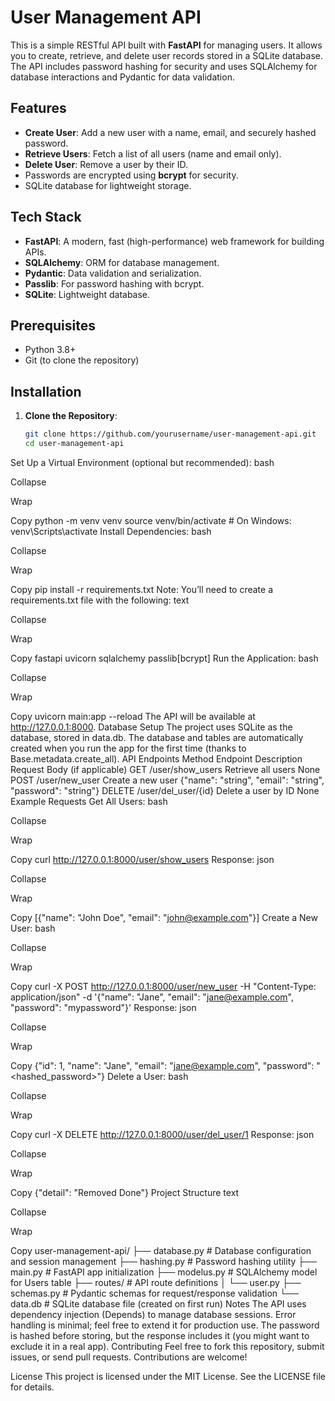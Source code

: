 # User Management API

This is a simple RESTful API built with **FastAPI** for managing users. It allows you to create, retrieve, and delete user records stored in a SQLite database. The API includes password hashing for security and uses SQLAlchemy for database interactions and Pydantic for data validation.

## Features
- **Create User**: Add a new user with a name, email, and securely hashed password.
- **Retrieve Users**: Fetch a list of all users (name and email only).
- **Delete User**: Remove a user by their ID.
- Passwords are encrypted using **bcrypt** for security.
- SQLite database for lightweight storage.

## Tech Stack
- **FastAPI**: A modern, fast (high-performance) web framework for building APIs.
- **SQLAlchemy**: ORM for database management.
- **Pydantic**: Data validation and serialization.
- **Passlib**: For password hashing with bcrypt.
- **SQLite**: Lightweight database.

## Prerequisites
- Python 3.8+
- Git (to clone the repository)

## Installation

1. **Clone the Repository**:
   ```bash
   git clone https://github.com/yourusername/user-management-api.git
   cd user-management-api
Set Up a Virtual Environment (optional but recommended):
bash

Collapse

Wrap

Copy
python -m venv venv
source venv/bin/activate  # On Windows: venv\Scripts\activate
Install Dependencies:
bash

Collapse

Wrap

Copy
pip install -r requirements.txt
Note: You’ll need to create a requirements.txt file with the following:
text

Collapse

Wrap

Copy
fastapi
uvicorn
sqlalchemy
passlib[bcrypt]
Run the Application:
bash

Collapse

Wrap

Copy
uvicorn main:app --reload
The API will be available at http://127.0.0.1:8000.
Database Setup
The project uses SQLite as the database, stored in data.db.
The database and tables are automatically created when you run the app for the first time (thanks to Base.metadata.create_all).
API Endpoints
Method	Endpoint	Description	Request Body (if applicable)
GET	/user/show_users	Retrieve all users	None
POST	/user/new_user	Create a new user	{"name": "string", "email": "string", "password": "string"}
DELETE	/user/del_user/{id}	Delete a user by ID	None
Example Requests
Get All Users:
bash

Collapse

Wrap

Copy
curl http://127.0.0.1:8000/user/show_users
Response:
json

Collapse

Wrap

Copy
[{"name": "John Doe", "email": "john@example.com"}]
Create a New User:
bash

Collapse

Wrap

Copy
curl -X POST http://127.0.0.1:8000/user/new_user -H "Content-Type: application/json" -d '{"name": "Jane", "email": "jane@example.com", "password": "mypassword"}'
Response:
json

Collapse

Wrap

Copy
{"id": 1, "name": "Jane", "email": "jane@example.com", "password": "<hashed_password>"}
Delete a User:
bash

Collapse

Wrap

Copy
curl -X DELETE http://127.0.0.1:8000/user/del_user/1
Response:
json

Collapse

Wrap

Copy
{"detail": "Removed Done"}
Project Structure
text

Collapse

Wrap

Copy
user-management-api/
├── database.py      # Database configuration and session management
├── hashing.py       # Password hashing utility
├── main.py          # FastAPI app initialization
├── modelus.py       # SQLAlchemy model for Users table
├── routes/          # API route definitions
│   └── user.py
├── schemas.py       # Pydantic schemas for request/response validation
└── data.db          # SQLite database file (created on first run)
Notes
The API uses dependency injection (Depends) to manage database sessions.
Error handling is minimal; feel free to extend it for production use.
The password is hashed before storing, but the response includes it (you might want to exclude it in a real app).
Contributing
Feel free to fork this repository, submit issues, or send pull requests. Contributions are welcome!

License
This project is licensed under the MIT License. See the LICENSE file for details.
